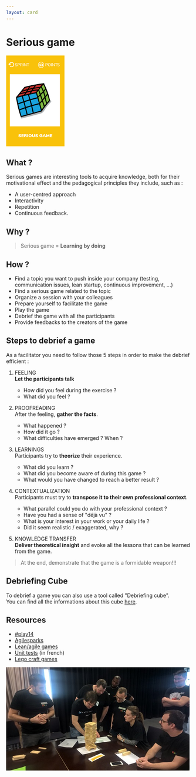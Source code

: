 ```yaml
---
layout: card
---
```


# Serious game
![Serious game](images/serious-game.png)

## What ?
Serious games are interesting tools to acquire knowledge, both for their motivational effect and the pedagogical principles they include, such as :
* A user-centred approach
* Interactivity
* Repetition
* Continuous feedback.

## Why ?
> Serious game = **Learning by doing**

## How ?
* Find a topic you want to push inside your company (testing, communication issues, lean startup, continuous improvement, ...)
* Find a serious game related to the topic
* Organize a session with your colleagues
* Prepare yourself to facilitate the game
* Play the game
* Debrief the game with all the participants
* Provide feedbacks to the creators of the game

## Steps to debrief a game
As a facilitator you need to follow those 5 steps in order to make the debrief efficient :
1) FEELING  
**Let the participants talk**
    * How did you feel during the exercise ?
    * What did you feel ?

2) PROOFREADING  
After the feeling, **gather the facts**.
    * What happened ?
    * How did it go ?
    * What difficulties have emerged ? When ?

3) LEARNINGS  
Participants try to **theorize** their experience.
    * What did you learn ?
    * What did you become aware of during this game ?
    * What would you have changed to reach a better result ?

4) CONTEXTUALIZATION  
Participants must try to **transpose it to their own professional context**.
    * What parallel could you do with your professional context ?
    * Have you had a sense of "déjà vu" ?
    * What is your interest in your work or your daily life ?
    * Did it seem realistic / exaggerated, why ?

5) KNOWLEDGE TRANSFER  
**Deliver theoretical insight** and evoke all the lessons that can be learned from the game.

> At the end, demonstrate that the game is a formidable weapon!!!

## Debriefing Cube
To debrief a game you can also use a tool called "Debriefing cube".  
You can find all the informations about this cube [here](http://www.kilearning.net/TheDebriefingCube_CC-BY_v13.pdf).

## Resources
* [#play14](http://play14.org/games/)
* [Agilesparks](https://www.agilesparks.com/resources/topicsubject-reading-lists/agile-games-and-exercises-list/)
* [Lean/agile games](http://www.leansimulations.org/p/huge-list-of-free-lean-games.html)
* [Unit tests](https://catestdrale.github.io/) (in french)
* [Lego craft games](http://www.gargoylesoftware.com/ex)


![Serious game](images/serious-game1.jpg)
